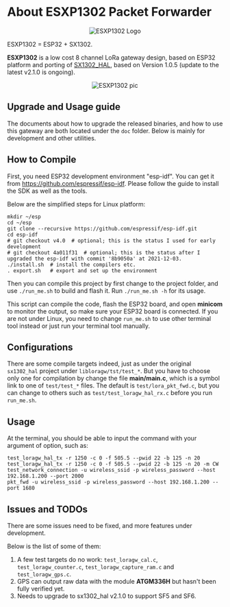 # About ESXP1302 Packet Forwarder

<p align="center">
  <img src="https://github.com/lora-gateway/esxp1302/raw/main/doc/esxp1302-logo.png" alt="ESXP1302 Logo"/>
</p>

ESXP1302 = ESP32 + SX1302.

**ESXP1302** is a low cost 8 channel LoRa gateway design, based on ESP32 platform and porting of
[SX1302\_HAL](https://github.com/Lora-net/sx1302_hal), based on Version 1.0.5 (update to the latest v2.1.0 is ongoing).

<p align="center">
  <img src="https://github.com/lora-gateway/esxp1302/raw/main/doc/esxp1302.jpg" alt="ESXP1302 pic"/>
</p>

## Upgrade and Usage guide

The documents about how to upgrade the released binaries, and how to use this gateway are both located under the `doc` folder.
Below is mainly for development and other utilities.


## How to Compile

First, you need ESP32 development environment "esp-idf". You can get it from https://github.com/espressif/esp-idf.
Please follow the guide to install the SDK as well as the tools.

Below are the simplified steps for Linux platform:
```shell
mkdir ~/esp
cd ~/esp
git clone --recursive https://github.com/espressif/esp-idf.git
cd esp-idf
# git checkout v4.0  # optional; this is the status I used for early development
# git checkout 4a011f31  # optional; this is the status after I upgraded the esp-idf with commit '8b9050a' at 2021-12-03.
./install.sh  # install the compilers etc.
. export.sh   # export and set up the environment
```

Then you can compile this project by first change to the project folder, and use `./run_me.sh` to build and flash it.
Run `./run_me.sh -h` for its usage.

This script can compile the code, flash the ESP32 board, and open **minicom** to monitor the output, so make sure your ESP32 board is connected.
If you are not under Linux, you need to change `run_me.sh` to use other terminal tool instead or just run your terminal tool manually.


## Configurations

There are some compile targets indeed, just as under the original `sx1302_hal` project under `libloragw/tst/test_*`.
But you have to choose only one for compilation by change the file **main/main.c**, which is a symbol link to one of `test/test_*` files.
The default is `test/lora_pkt_fwd.c`, but you can change to others such as `test/test_loragw_hal_rx.c` before you run `run_me.sh`.


## Usage

At the terminal, you should be able to input the command with your argument of option, such as:
```shell
test_loragw_hal_tx -r 1250 -c 0 -f 505.5 --pwid 22 -b 125 -n 20
test_loragw_hal_tx -r 1250 -c 0 -f 505.5 --pwid 22 -b 125 -n 20 -m CW
test_network_connection -u wireless_ssid -p wireless_password --host 192.168.1.200 --port 2000
pkt_fwd -u wireless_ssid -p wireless_password --host 192.168.1.200 --port 1680
```


## Issues and TODOs

There are some issues need to be fixed, and more features under development.

Below is the list of some of them:
1. A few test targets do no work: `test_loragw_cal.c`, `test_loragw_counter.c`, `test_loragw_capture_ram.c` and `test_loragw_gps.c`.
2. GPS can output raw data with the module **ATGM336H** but hasn't been fully verified yet.
3. Needs to upgrade to sx1302\_hal v2.1.0 to support SF5 and SF6.
